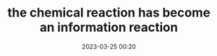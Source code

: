 ---
title: "the chemical reaction has become an information reaction"
date: 2023-03-25 00:20
tags:
  - fragment
---